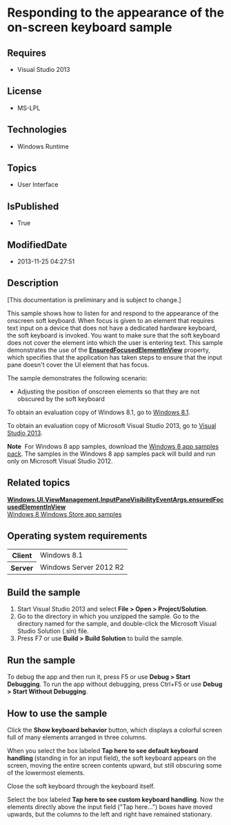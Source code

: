 # Responding to the appearance of the on-screen keyboard sample
## Requires
* Visual Studio 2013
## License
* MS-LPL
## Technologies
* Windows Runtime
## Topics
* User Interface
## IsPublished
* True
## ModifiedDate
* 2013-11-25 04:27:51
## Description

<div id="mainSection">
<p class="CCE_Message">[This documentation is preliminary and is subject to change.]</p>
<p>This sample shows how to listen for and respond to the appearance of the onscreen soft keyboard. When focus is given to an element that requires text input on a device that does not have a dedicated hardware keyboard, the soft keyboard is invoked. You want
 to make sure that the soft keyboard does not cover the element into which the user is entering text. This sample demonstrates the use of the
<a href="http://msdn.microsoft.com/library/windows/apps/br242257"><b>EnsuredFocusedElementInView</b></a> property, which specifies that the application has taken steps to ensure that the input pane doesn't cover the UI element that has focus.
</p>
<p>The sample demonstrates the following scenario: </p>
<ul>
<li>Adjusting the position of onscreen elements so that they are not obscured by the soft keyboard
</li></ul>
<p></p>
<p>To obtain an evaluation copy of Windows&nbsp;8.1, go to <a href="http://go.microsoft.com/fwlink/p/?linkid=301696">
Windows&nbsp;8.1</a>.</p>
<p>To obtain an evaluation copy of Microsoft Visual Studio&nbsp;2013, go to <a href="http://go.microsoft.com/fwlink/p/?linkid=301697">
Visual Studio&nbsp;2013</a>.</p>
<p></p>
<p class="note"><b>Note</b>&nbsp;&nbsp;For Windows&nbsp;8 app samples, download the <a href="http://go.microsoft.com/fwlink/p/?LinkId=301698">
Windows&nbsp;8 app samples pack</a>. The samples in the Windows&nbsp;8 app samples pack will build and run only on Microsoft Visual Studio&nbsp;2012.</p>
<p></p>
<h2><a id="related_topics"></a>Related topics</h2>
<dl><dt><a href="http://msdn.microsoft.com/library/windows/apps/br242257"><b>Windows.UI.ViewManagement.InputPaneVisibilityEventArgs.ensuredFocusedElementInView</b></a>
</dt><dt><a href="http://go.microsoft.com/fwlink/p/?LinkID=227694">Windows 8 Windows Store app samples</a>
</dt></dl>
<h2>Operating system requirements</h2>
<table>
<tbody>
<tr>
<th>Client</th>
<td><dt>Windows&nbsp;8.1 </dt></td>
</tr>
<tr>
<th>Server</th>
<td><dt>Windows Server&nbsp;2012&nbsp;R2 </dt></td>
</tr>
</tbody>
</table>
<h2>Build the sample</h2>
<ol>
<li>Start Visual Studio&nbsp;2013 and select <b>File &gt; Open &gt; Project/Solution</b>.
</li><li>Go to the directory in which you unzipped the sample. Go to the directory named for the sample, and double-click the Microsoft Visual Studio Solution (.sln) file.
</li><li>Press F7 or use <b>Build &gt; Build Solution</b> to build the sample. </li></ol>
<h2>Run the sample</h2>
<p>To debug the app and then run it, press F5 or use <b>Debug &gt; Start Debugging</b>. To run the app without debugging, press Ctrl&#43;F5 or use
<b>Debug &gt; Start Without Debugging</b>.</p>
<h2><a id="How_to_use_the_sample"></a><a id="how_to_use_the_sample"></a><a id="HOW_TO_USE_THE_SAMPLE"></a>How to use the sample</h2>
<p>Click the <b>Show keyboard behavior</b> button, which displays a colorful screen full of many elements arranged in three columns.</p>
<p>When you select the box labeled <b>Tap here to see default keyboard handling </b>
(standing in for an input field), the soft keyboard appears on the screen, moving the entire screen contents upward, but still obscuring some of the lowermost elements.</p>
<p>Close the soft keyboard through the keyboard itself.</p>
<p>Select the box labeled <b>Tap here to see custom keyboard handling</b>. Now the elements directly above the input field (&quot;Tap here...&quot;) boxes have moved upwards, but the columns to the left and right have remained stationary.</p>
</div>
